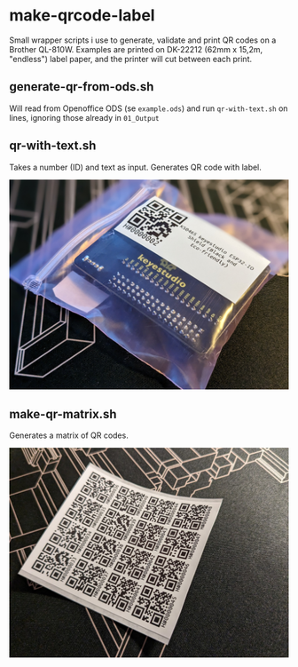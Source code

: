 # make-qrcode-label
Small wrapper scripts i use to generate, validate and print QR codes on a Brother QL-810W. Examples are printed on DK-22212 (62mm x 15,2m, "endless") label paper, and the printer will cut between each print.

## generate-qr-from-ods.sh
Will read from Openoffice ODS (se `example.ods`) and run `qr-with-text.sh` on lines, ignoring those already in `01_Output`

## qr-with-text.sh
Takes a number (ID) and text as input. Generates QR code with label.

![Image example of output from qr-with-text.sh](.github/qr-with-text.sh-example.jpg)

## make-qr-matrix.sh
Generates a matrix of QR codes.

![Image example of output from make-qr-matrix.sh](.github/make-qr-matrix.sh-example.jpg)
